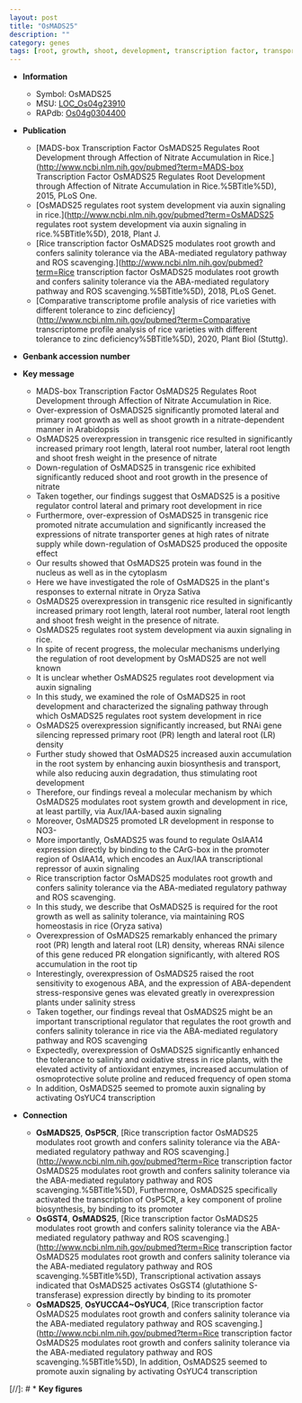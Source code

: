 ```yaml
---
layout: post
title: "OsMADS25"
description: ""
category: genes
tags: [root, growth, shoot, development, transcription factor, transporter, lateral root, primary root, root development, cytoplasm, nitrate, nucleus, nitrate transporter, root length, root number, lateral root number, lateral root length, auxin, auxin biosynthesis, oxidative stress, salinity, tolerance, oxidative, stress, salinity stress, homeostasis, transcriptional regulator]
---
```


* **Information**  
    + Symbol: OsMADS25  
    + MSU: [LOC_Os04g23910](http://rice.plantbiology.msu.edu/cgi-bin/ORF_infopage.cgi?orf=LOC_Os04g23910)  
    + RAPdb: [Os04g0304400](http://rapdb.dna.affrc.go.jp/viewer/gbrowse_details/irgsp1?name=Os04g0304400)  

* **Publication**  
    + [MADS-box Transcription Factor OsMADS25 Regulates Root Development through Affection of Nitrate Accumulation in Rice.](http://www.ncbi.nlm.nih.gov/pubmed?term=MADS-box Transcription Factor OsMADS25 Regulates Root Development through Affection of Nitrate Accumulation in Rice.%5BTitle%5D), 2015, PLoS One.
    + [OsMADS25 regulates root system development via auxin signaling in rice.](http://www.ncbi.nlm.nih.gov/pubmed?term=OsMADS25 regulates root system development via auxin signaling in rice.%5BTitle%5D), 2018, Plant J.
    + [Rice transcription factor OsMADS25 modulates root growth and confers salinity tolerance via the ABA-mediated regulatory pathway and ROS scavenging.](http://www.ncbi.nlm.nih.gov/pubmed?term=Rice transcription factor OsMADS25 modulates root growth and confers salinity tolerance via the ABA-mediated regulatory pathway and ROS scavenging.%5BTitle%5D), 2018, PLoS Genet.
    + [Comparative transcriptome profile analysis of rice varieties with different tolerance to zinc deficiency](http://www.ncbi.nlm.nih.gov/pubmed?term=Comparative transcriptome profile analysis of rice varieties with different tolerance to zinc deficiency%5BTitle%5D), 2020, Plant Biol (Stuttg).

* **Genbank accession number**  

* **Key message**  
    + MADS-box Transcription Factor OsMADS25 Regulates Root Development through Affection of Nitrate Accumulation in Rice.
    + Over-expression of OsMADS25 significantly promoted lateral and primary root growth as well as shoot growth in a nitrate-dependent manner in Arabidopsis
    + OsMADS25 overexpression in transgenic rice resulted in significantly increased primary root length, lateral root number, lateral root length and shoot fresh weight in the presence of nitrate
    + Down-regulation of OsMADS25 in transgenic rice exhibited significantly reduced shoot and root growth in the presence of nitrate
    + Taken together, our findings suggest that OsMADS25 is a positive regulator control lateral and primary root development in rice
    + Furthermore, over-expression of OsMADS25 in transgenic rice promoted nitrate accumulation and significantly increased the expressions of nitrate transporter genes at high rates of nitrate supply while down-regulation of OsMADS25 produced the opposite effect
    + Our results showed that OsMADS25 protein was found in the nucleus as well as in the cytoplasm
    + Here we have investigated the role of OsMADS25 in the plant's responses to external nitrate in Oryza Sativa
    + OsMADS25 overexpression in transgenic rice resulted in significantly increased primary root length, lateral root number, lateral root length and shoot fresh weight in the presence of nitrate.
    + OsMADS25 regulates root system development via auxin signaling in rice.
    + In spite of recent progress, the molecular mechanisms underlying the regulation of root development by OsMADS25 are not well known
    + It is unclear whether OsMADS25 regulates root development via auxin signaling
    + In this study, we examined the role of OsMADS25 in root development and characterized the signaling pathway through which OsMADS25 regulates root system development in rice
    + OsMADS25 overexpression significantly increased, but RNAi gene silencing repressed primary root (PR) length and lateral root (LR) density
    + Further study showed that OsMADS25 increased auxin accumulation in the root system by enhancing auxin biosynthesis and transport, while also reducing auxin degradation, thus stimulating root development
    + Therefore, our findings reveal a molecular mechanism by which OsMADS25 modulates root system growth and development in rice, at least partilly, via Aux/IAA-based auxin signaling
    + Moreover, OsMADS25 promoted LR development in response to NO3-
    + More importantly, OsMADS25 was found to regulate OsIAA14 expression directly by binding to the CArG-box in the promoter region of OsIAA14, which encodes an Aux/IAA transcriptional repressor of auxin signaling
    + Rice transcription factor OsMADS25 modulates root growth and confers salinity tolerance via the ABA-mediated regulatory pathway and ROS scavenging.
    + In this study, we describe that OsMADS25 is required for the root growth as well as salinity tolerance, via maintaining ROS homeostasis in rice (Oryza sativa)
    + Overexpression of OsMADS25 remarkably enhanced the primary root (PR) length and lateral root (LR) density, whereas RNAi silence of this gene reduced PR elongation significantly, with altered ROS accumulation in the root tip
    + Interestingly, overexpression of OsMADS25 raised the root sensitivity to exogenous ABA, and the expression of ABA-dependent stress-responsive genes was elevated greatly in overexpression plants under salinity stress
    + Taken together, our findings reveal that OsMADS25 might be an important transcriptional regulator that regulates the root growth and confers salinity tolerance in rice via the ABA-mediated regulatory pathway and ROS scavenging
    + Expectedly, overexpression of OsMADS25 significantly enhanced the tolerance to salinity and oxidative stress in rice plants, with the elevated activity of antioxidant enzymes, increased accumulation of osmoprotective solute proline and reduced frequency of open stoma
    + In addition, OsMADS25 seemed to promote auxin signaling by activating OsYUC4 transcription

* **Connection**  
    + __OsMADS25__, __OsP5CR__, [Rice transcription factor OsMADS25 modulates root growth and confers salinity tolerance via the ABA-mediated regulatory pathway and ROS scavenging.](http://www.ncbi.nlm.nih.gov/pubmed?term=Rice transcription factor OsMADS25 modulates root growth and confers salinity tolerance via the ABA-mediated regulatory pathway and ROS scavenging.%5BTitle%5D),  Furthermore, OsMADS25 specifically activated the transcription of OsP5CR, a key component of proline biosynthesis, by binding to its promoter
    + __OsGST4__, __OsMADS25__, [Rice transcription factor OsMADS25 modulates root growth and confers salinity tolerance via the ABA-mediated regulatory pathway and ROS scavenging.](http://www.ncbi.nlm.nih.gov/pubmed?term=Rice transcription factor OsMADS25 modulates root growth and confers salinity tolerance via the ABA-mediated regulatory pathway and ROS scavenging.%5BTitle%5D),  Transcriptional activation assays indicated that OsMADS25 activates OsGST4 (glutathione S-transferase) expression directly by binding to its promoter
    + __OsMADS25__, __OsYUCCA4~OsYUC4__, [Rice transcription factor OsMADS25 modulates root growth and confers salinity tolerance via the ABA-mediated regulatory pathway and ROS scavenging.](http://www.ncbi.nlm.nih.gov/pubmed?term=Rice transcription factor OsMADS25 modulates root growth and confers salinity tolerance via the ABA-mediated regulatory pathway and ROS scavenging.%5BTitle%5D),  In addition, OsMADS25 seemed to promote auxin signaling by activating OsYUC4 transcription

[//]: # * **Key figures**  



